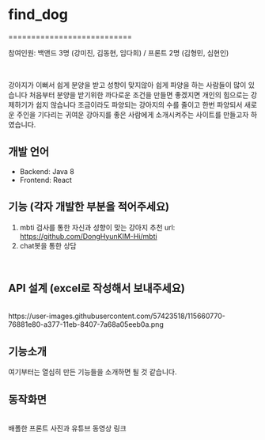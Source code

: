 # find_dog
===========================

참여인원: 백앤드 3명 (강미진, 김동현, 임다희) / 프론트 2명 (김형민, 심현인)

</br>

강아지가 이뻐서 쉽게 분양을 받고 성향이 맞지않아 쉽게 파양을 하는 사람들이 많이 있습니다
처음부터 분양을 받기위한 까다로운 조건을 만들면 좋겠지면 개인의 힘으로는 강제하기가 쉽지 않습니다
조금이라도 파양되는 강아지의 수를 줄이고 한번 파양되서 새로운 주인을 기다리는 귀여운 강아지를 
좋은 사람에게 소개시켜주는 사이트를 만들고자 하였습니다.

개발 언어
---------
- Backend: Java 8
- Frontend: React


## 기능 (각자 개발한 부분을 적어주세요)

1. mbti 검사를 통한 자신과 성향이 맞는 강아지 추천 url: https://github.com/DongHyunKIM-Hi/mbti
2. chat봇을 통한 상담 


</br>

## API 설계 (excel로 작성해서 보내주세요)
</br>
https://user-images.githubusercontent.com/57423518/115660770-76881e80-a377-11eb-8407-7a68a05eeb0a.png


</br>

## 기능소개
여기부터는 열심히 만든 기능들을 소개하면 될 것 같습니다.


## 동작화면
</br>
배폴한 프론트 사진과 유튜브 동영상 링크 

